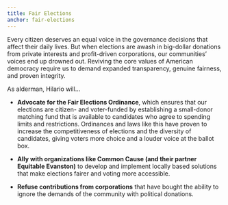 ```yaml
---
title: Fair Elections
anchor: fair-elections
---
```

Every citizen deserves an equal voice in the governance decisions that affect their daily lives. But when elections are awash in big-dollar donations from private interests and profit-driven corporations, our communities’ voices end up drowned out. Reviving the core values of American democracy require us to demand expanded transparency, genuine fairness, and proven integrity.

As alderman, Hilario will...

* **Advocate for the Fair Elections Ordinance**, which ensures that our elections are citizen- and voter-funded by establishing a small-donor matching fund that is available to candidates who agree to spending limits and restrictions. Ordinances and laws like this have proven to increase the competitiveness of elections and the diversity of candidates, giving voters more choice and a louder voice at the ballot box.

* **Ally with organizations like Common Cause (and their partner Equitable Evanston)** to develop and implement locally based solutions that make elections fairer and voting more accessible.

* **Refuse contributions from corporations** that have bought the ability to ignore the demands of the community with political donations.

